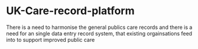 # UK-Care-record-platform
There is a need to harmonise the general publics care records and there is a need for an single data entry record system, that existing orgainsations feed into to support improved public care
